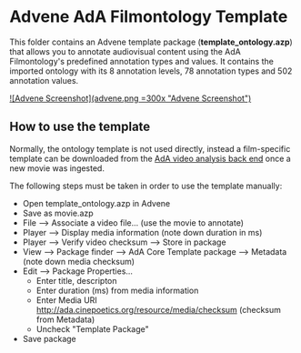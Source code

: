 # Advene AdA Filmontology Template

This folder contains an Advene template package (**template_ontology.azp**) that allows you to annotate audiovisual content using the AdA Filmontology's predefined annotation types and values. It contains the imported ontology with its 8 annotation levels, 78 annotation types and 502 annotation values. 

[![Advene Screenshot](advene.png =300x "Advene Screenshot")](advene.png)

## How to use the template

Normally, the ontology template is not used directly, instead a film-specific template can be downloaded from the [AdA video analysis back end](https://github.com/ProjectAdA/ada-va) once a new movie was ingested.

The following steps must be taken in order to use the template manually:
* Open template_ontology.azp in Advene
* Save as movie.azp
* File --> Associate a video file... (use the movie to annotate)
* Player --> Display media information (note down duration in ms)
* Player --> Verify video checksum --> Store in package
* View --> Package finder --> AdA Core Template package --> Metadata (note down media checksum)
* Edit --> Package Properties...
	* Enter title, descripton
	* Enter duration (ms) from media information
	* Enter Media URI http://ada.cinepoetics.org/resource/media/checksum (checksum from Metadata)
	* Uncheck "Template Package"
* Save package

